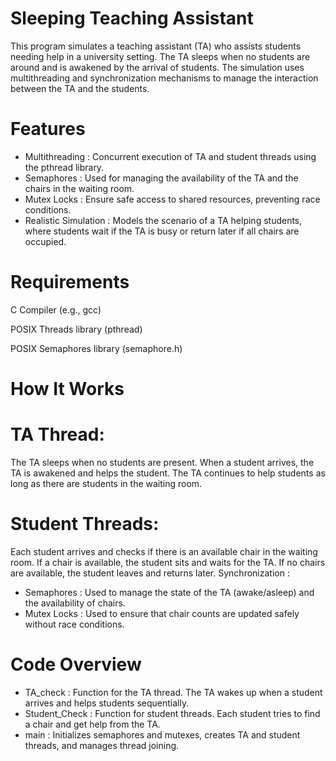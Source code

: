 # Sleeping Teaching Assistant
This program simulates a teaching assistant (TA) who assists students needing help in a university setting. The TA sleeps when no students are around and is awakened by the arrival of students. The simulation uses multithreading and synchronization mechanisms to manage the interaction between the TA and the students.

# Features
* Multithreading : Concurrent execution of TA and student threads using the pthread library.
* Semaphores : Used for managing the availability of the TA and the chairs in the waiting room.
* Mutex Locks : Ensure safe access to shared resources, preventing race conditions.
* Realistic Simulation : Models the scenario of a TA helping students, where students wait if the TA is busy or return later if all chairs are occupied.

# Requirements
C Compiler (e.g., gcc)

POSIX Threads library (pthread)

POSIX Semaphores library (semaphore.h)


# How It Works
# TA Thread:

The TA sleeps when no students are present.
When a student arrives, the TA is awakened and helps the student.
The TA continues to help students as long as there are students in the waiting room.

# Student Threads:

Each student arrives and checks if there is an available chair in the waiting room.
If a chair is available, the student sits and waits for the TA.
If no chairs are available, the student leaves and returns later.
Synchronization :

* Semaphores : Used to manage the state of the TA (awake/asleep) and the availability of chairs.
* Mutex Locks : Used to ensure that chair counts are updated safely without race conditions.
  
# Code Overview
* TA_check : Function for the TA thread. The TA wakes up when a student arrives and helps students sequentially.
* Student_Check : Function for student threads. Each student tries to find a chair and get help from the TA.
* main : Initializes semaphores and mutexes, creates TA and student threads, and manages thread joining.
